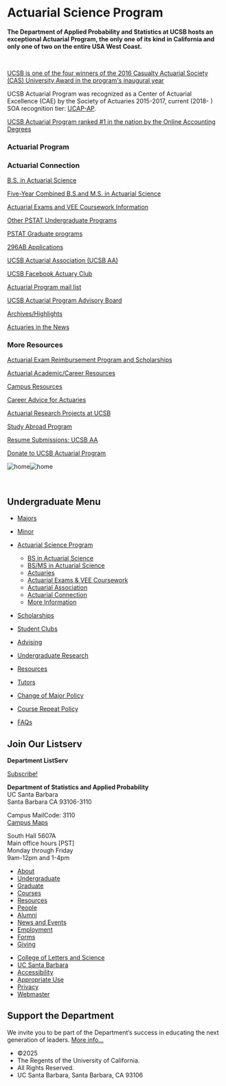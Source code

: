 # Actuarial Science Program

**The Department of Applied Probability and Statistics at UCSB hosts an exceptional Actuarial Program, the only one of its kind in California and only one of two on the entire USA West Coast.**

 

[UCSB is one of the four winners of the 2016 Casualty Actuarial Society (CAS) University Award in the program's inaugural year](http://www.casact.org/press/index.cfm?fa=viewArticle&articleID=3305)

UCSB Actuarial Program was recognized as a Center of Actuarial Excellence (CAE) by the Society of Actuaries 2015-2017, current (2018- ) SOA recognition tier: [UCAP-AP](https://www.soa.org/Institutions/University-of-California-Santa-Barbara.aspx).

[UCSB Actuarial Program ranked #1 in the nation by the Online Accounting Degrees](http://www.online-accounting-degrees.net/best/top-values-bachelor-actuarial-science-degree-programs-2016/)

### Actuarial Program

### Actuarial Connection

[B.S. in Actuarial Science](/undergrad/actuarial-science/bs)

[Five-Year Combined B.S.and M.S. in Actuarial Science](/undergrad/actuarial-science/bs-ms)

[Actuarial Exams and VEE Coursework Information](https://pstat.ucsb.edu/undergrad/actuarial-science/exam)

[Other PSTAT Undergraduate Programs](/undergrad/majors)

[PSTAT Graduate programs](/graduate)

[296AB Applications](/sites/secure.lsit.ucsb.edu.stat.d7/files/sitefiles/Undergrad/Actuary/applicationMay2016-v3final.doc)

[UCSB Actuarial Association (UCSB AA)](http://actuaryclub.pstat.ucsb.edu/)

[UCSB Facebook Actuary Club](https://www.facebook.com/groups/2200569524/#_=_)

[Actuarial Program mail list](https://groups.google.com/a/pstat.ucsb.edu/forum/#!forum/actuarial_science_list)

[UCSB Actuarial Program Advisory Board](/undergrad/actuarial-science/connection/board)

[Archives/Highlights](/undergrad/actuarial-science/connection/highlights)

[Actuaries in the News](/undergrad/actuarial-science/connection/news)                                                                         

### More Resources

[Actuarial Exam Reimbursement Program and Scholarships](http://www.pstat.ucsb.edu/undergrad/scholarships)

[Actuarial Academic/Career Resources](/undergrad/resources/actuarial-science)

[Campus Resources](/undergrad/resources)

[Career Advice for Actuaries](/undergrad/actuarial-science/info/advice)

[Actuarial Research Projects at UCSB](https://regulation.pstat.ucsb.edu/sites/actprojects/index.html)

[Study Abroad Program](http://eap.ucsb.edu/)

[Resume Submissions: UCSB AA](https://regulation.pstat.ucsb.edu/ActFair/index/student_linked/internship_app.htm)

[Donate to UCSB Actuarial Program](/giving)

![home](http://instruction.pstat.ucsb.edu/acthome.jpg)![home](http://instruction.pstat.ucsb.edu/homephoto.JPG)

 

## Undergraduate Menu

- [Majors](/undergrad/majors "Undergraduate Majors")
- [Minor](/undergrad/minor "Minor in Statistical Science")
- [Actuarial Science Program](/undergrad/actuarial-science "Actuarial Science Program")
  
  - [BS in Actuarial Science](/undergrad/actuarial-science/bs "BS in Actuarial Science")
  - [BS/MS in Actuarial Science](/undergrad/actuarial-science/bs-ms "BS/MS in Actuarial Science")
  - [Actuaries](/undergrad/actuarial-science/actuaries "Actuaries")
  - [Actuarial Exams &amp; VEE Coursework](/undergrad/actuarial-science/exam "Actuarial Exams & VEE Coursework")
  - [Actuarial Association](http://actuaryclub.pstat.ucsb.edu "Actuarial Association")
  - [Actuarial Connection](/undergrad/actuarial-science/connection "Actuarial Connection")
  - [More Information](/undergrad/actuarial-science/info "Actuarial Science Program - More Information")
- [Scholarships](/undergrad/scholarships "Undergraduate Scholarships")
- [Student Clubs](/undergrad/student-clubs "Student Clubs")
- [Advising](/undergrad/advising "Undergraduate Advising")
- [Undergraduate Research](/undergrad/research "Undergraduate Research")
- [Resources](/undergrad/resources "Undergraduate Resources")
- [Tutors](/undergrad/tutors "Tutors")
- [Change of Major Policy](/undergrad/major-change "Change of Major Policy")
- [Course Repeat Policy](/undergrad/course-repeat "Course Repeat Policy")
- [FAQs](/undergrad/faqs "Undergraduate FAQs")

## Join Our Listserv

**Department ListServ**

[Subscribe!](https://groups.google.com/u/1/a/pstat.ucsb.edu/g/pstat-undergrad?hl=en)

**Department of Statistics and Applied Probability**  
UC Santa Barbara  
Santa Barbara CA 93106-3110

Campus MailCode: 3110  
[Campus Maps](http://www.aw.id.ucsb.edu/maps/)

South Hall 5607A  
Main office hours \[PST]  
Monday through Friday  
9am-12pm and 1-4pm

- [About](/about "About")
- [Undergraduate](/undergrad)
- [Graduate](/graduate)
- [Courses](/courses)
- [Resources](/resources "Resources")
- [People](/people)
- [Alumni](/alumni "Undergraduate Alumni")
- [News and Events](/news)
- [Employment](/about/employment "Employment")
- [Forms](/forms "Forms")
- [Giving](/giving "Giving")

<!--THE END-->

- [College of Letters and Science](http://www.college.ucsb.edu "College of Letters and Science")
- [UC Santa Barbara](http://www.ucsb.edu "UC Santa Barbara")
- [Accessibility](/accessibility "Accessibility")
- [Appropriate Use](http://www.policy.ucsb.edu/terms_of_use/ "Appropriate Use")
- [Privacy](http://www.policy.ucsb.edu/privacy-notification/ "Privacy")
- [Webmaster](mailto:help@pstat.ucsb.edu "Webmaster")

## Support the Department

We invite you to be part of the Department’s success in educating the next generation of leaders. [More info...](/giving)

- ©2025
- The Regents of the University of California.
- All Rights Reserved.
- UC Santa Barbara, Santa Barbara, CA 93106